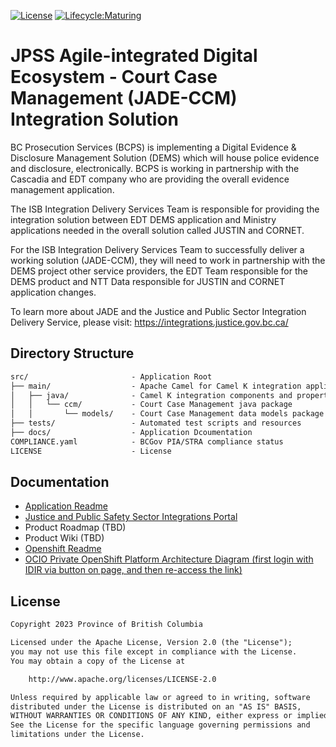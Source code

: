 [![License](https://img.shields.io/badge/License-Apache%202.0-blue.svg)](LICENSE) [![Lifecycle:Maturing](https://img.shields.io/badge/Lifecycle-Maturing-007EC6)](<Redirect-URL>)

# JPSS Agile-integrated Digital Ecosystem - Court Case Management (JADE-CCM) Integration Solution

BC Prosecution Services (BCPS) is implementing a Digital Evidence & Disclosure Management Solution (DEMS) which will house police evidence and disclosure, electronically. BCPS is working in partnership with the Cascadia and EDT company who are providing the overall evidence management application.

The ISB Integration Delivery Services Team is responsible for providing the integration solution between EDT DEMS application and Ministry applications needed in the overall solution called JUSTIN and CORNET.

For the ISB Integration Delivery Services Team to successfully deliver a working solution (JADE-CCM), they will need to work in partnership with the DEMS project other service providers, the EDT Team responsible for the DEMS product and NTT Data responsible for JUSTIN and CORNET application changes.

To learn more about JADE and the Justice and Public Sector Integration Delivery Service, please visit: https://integrations.justice.gov.bc.ca/


## Directory Structure

```txt
src/                       - Application Root
├── main/                  - Apache Camel for Camel K integration application
│   ├── java/              - Camel K integration components and property files
│   │   └── ccm/           - Court Case Management java package
│   │       └── models/    - Court Case Management data models package
├── tests/                 - Automated test scripts and resources
├── docs/                  - Application Dcoumentation
COMPLIANCE.yaml            - BCGov PIA/STRA compliance status
LICENSE                    - License
```

## Documentation

* [Application Readme](docs/app-README.md)
* [Justice and Public Safety Sector Integrations Portal](https://integrations.justice.gov.bc.ca/)
* Product Roadmap (TBD)
* Product Wiki (TBD)
* [Openshift Readme](openshift/README.md)
* [OCIO Private OpenShift Platform Architecture Diagram (first login with IDIR via button on page, and then re-access the link)](https://cloud.gov.bc.ca/private-cloud/platform-architecture-diagram/)


## License

```txt
Copyright 2023 Province of British Columbia

Licensed under the Apache License, Version 2.0 (the "License");
you may not use this file except in compliance with the License.
You may obtain a copy of the License at

    http://www.apache.org/licenses/LICENSE-2.0

Unless required by applicable law or agreed to in writing, software
distributed under the License is distributed on an "AS IS" BASIS,
WITHOUT WARRANTIES OR CONDITIONS OF ANY KIND, either express or implied.
See the License for the specific language governing permissions and
limitations under the License.
```
